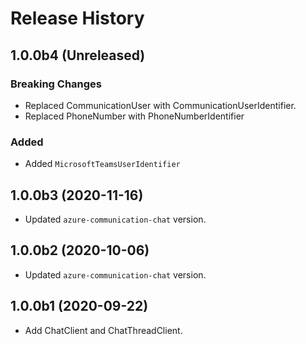 # Release History

## 1.0.0b4 (Unreleased)
### Breaking Changes
- Replaced CommunicationUser with CommunicationUserIdentifier.
- Replaced PhoneNumber with PhoneNumberIdentifier

### Added

- Added `MicrosoftTeamsUserIdentifier`

## 1.0.0b3 (2020-11-16)
- Updated `azure-communication-chat` version.

## 1.0.0b2 (2020-10-06)
- Updated `azure-communication-chat` version.

## 1.0.0b1 (2020-09-22)
  - Add ChatClient and ChatThreadClient.
